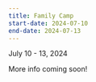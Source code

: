 ```yaml
---
title: Family Camp
start-date: 2024-07-10
end-date: 2024-07-13
---
```


July 10 - 13, 2024

More info coming soon!
